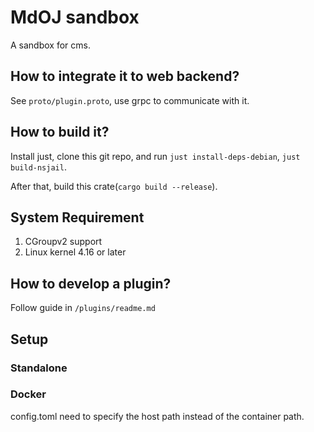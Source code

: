 # MdOJ sandbox

A sandbox for cms.

## How to integrate it to web backend?

See ``proto/plugin.proto``, use grpc to communicate with it.

## How to build it?

Install just, clone this git repo, and run ``just install-deps-debian``, ``just build-nsjail``.

After that, build this crate(``cargo build --release``).

## System Requirement

1. CGroupv2 support
2. Linux kernel 4.16 or later

## How to develop a plugin?

Follow guide in ``/plugins/readme.md``

## Setup

### Standalone

### Docker

config.toml need to specify the host path instead of the container path.
